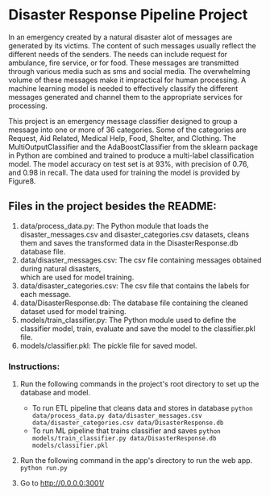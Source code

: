 # Disaster Response Pipeline Project

In an emergency created by a natural disaster alot of messages are generated by its victims. 
The content of such messages usually reflect the different needs of the senders. The needs can include
request for ambulance, fire service, or for food. These messages are transmitted through various media 
such as sms and social media. The overwhelming volume of these messages make it impractical for human processing.
A machine learning model is needed to effectively classify the different messages generated and channel them to 
the appropriate services for processing.

This project is an emergency message classifier designed to group a message into one or more of 36 categories. 
Some of the categories are Request, Aid Related, Medical Help, Food, Shelter, and Clothing. The MultiOutputClassifier 
and the AdaBoostClassifier from the sklearn package in Python are combined and trained to produce a multi-label 
classification model. The model accuracy on test set is at 93%, with precision of 0.76, and 0.98 in recall. The data used 
for training the model is provided by Figure8.

## Files in the project besides the README:

1. data/process_data.py: The Python module that loads the disaster_messages.csv and disaster_categories.csv datasets,
						 cleans them and saves the transformed data in the DisasterResponse.db database file.
2. data/disaster_messages.csv: The csv file containing messages obtained during natural disasters,  
							   which are used for model training.
3. data/disaster_categories.csv: The csv file that contains the labels for each message.
4. data/DisasterResponse.db: The database file containing the cleaned dataset used for model training.
5. models/train_classifier.py: The Python module used to define the classifier model, train, evaluate and save
							   the model to the classifier.pkl file.
6. models/classifier.pkl: The pickle file for saved model.

### Instructions:
1. Run the following commands in the project's root directory to set up the database and model.

    - To run ETL pipeline that cleans data and stores in database
        `python data/process_data.py data/disaster_messages.csv data/disaster_categories.csv data/DisasterResponse.db`
    - To run ML pipeline that trains classifier and saves
        `python models/train_classifier.py data/DisasterResponse.db models/classifier.pkl`

2. Run the following command in the app's directory to run the web app.
    `python run.py`

3. Go to http://0.0.0.0:3001/
